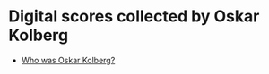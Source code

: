 # Digital scores collected by Oskar Kolberg

* [Who was Oskar Kolberg?](https://culture.pl/en/article/who-was-oskar-kolberg)

  
